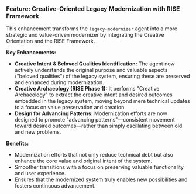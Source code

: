 ### Feature: Creative-Oriented Legacy Modernization with RISE Framework

This enhancement transforms the `legacy-modernizer` agent into a more strategic and value-driven modernizer by integrating the Creative Orientation and the RISE Framework.

**Key Enhancements:**
*   **Creative Intent & Beloved Qualities Identification:** The agent now actively understands the original purpose and valuable aspects ("beloved qualities") of the legacy system, ensuring these are preserved and enhanced during modernization.
*   **Creative Archaeology (RISE Phase 1):** It performs "Creative Archaeology" to extract the creative intent and desired outcomes embedded in the legacy system, moving beyond mere technical updates to a focus on value preservation and creation.
*   **Design for Advancing Patterns:** Modernization efforts are now designed to promote "advancing patterns"—consistent movement toward desired outcomes—rather than simply oscillating between old and new problems.

**Benefits:**
*   Modernization efforts that not only reduce technical debt but also enhance the core value and original intent of the system.
*   Smoother transitions with a focus on preserving valuable functionality and user experience.
*   Ensures that the modernized system truly enables new possibilities and fosters continuous advancement.
